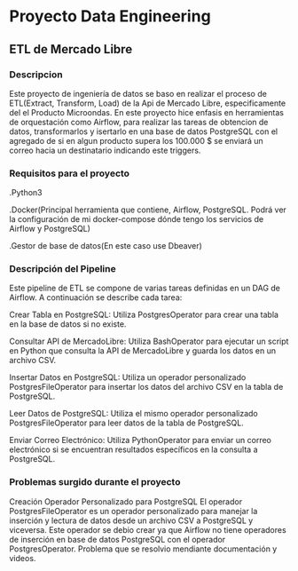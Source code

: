 # Proyecto Data Engineering 
## ETL de Mercado Libre

### Descripcion
Este proyecto de ingeniería de datos se baso en realizar el proceso de ETL(Extract, Transform, Load) de la Api de Mercado Libre, especificamente del el Producto Microondas.
En este proyecto hice enfasis en herramientas de orquestación como Airflow, para realizar las tareas de obtencion de datos, transformarlos y isertarlo en una base de datos PostgreSQL con el agregado de si en algun producto supera los 100.000 $ se enviará un correo hacia un destinatario indicando este triggers.

### Requisitos para el proyecto
.Python3

.Docker(Principal herramienta que contiene, Airflow, PostgreSQL. Podrá ver la configuración de mi docker-compose dónde tengo los servicios de Airflow y PostgreSQL)

.Gestor de base de datos(En este caso use Dbeaver)

### Descripción del Pipeline
Este pipeline de ETL se compone de varias tareas definidas en un DAG de Airflow. A continuación se describe cada tarea:

Crear Tabla en PostgreSQL: Utiliza PostgresOperator para crear una tabla en la base de datos si no existe.

Consultar API de MercadoLibre: Utiliza BashOperator para ejecutar un script en Python que consulta la API de MercadoLibre y guarda los datos en un archivo CSV.

Insertar Datos en PostgreSQL: Utiliza un operador personalizado PostgresFileOperator para insertar los datos del archivo CSV en la tabla de PostgreSQL.

Leer Datos de PostgreSQL: Utiliza el mismo operador personalizado PostgresFileOperator para leer datos de la tabla de PostgreSQL.

Enviar Correo Electrónico: Utiliza PythonOperator para enviar un correo electrónico si se encuentran resultados específicos en la consulta a PostgreSQL.


### Problemas surgido durante el proyecto
 Creación Operador Personalizado para PostgreSQL
El operador PostgresFileOperator es un operador personalizado para manejar la inserción y lectura de datos desde un archivo CSV a PostgreSQL y viceversa. Este operador se debio crear ya que Airflow no tiene operadores de inserción en base de datos PostgreSQL con el operador PostgresOperator. Problema que se resolvio mendiante documentación y videos.


